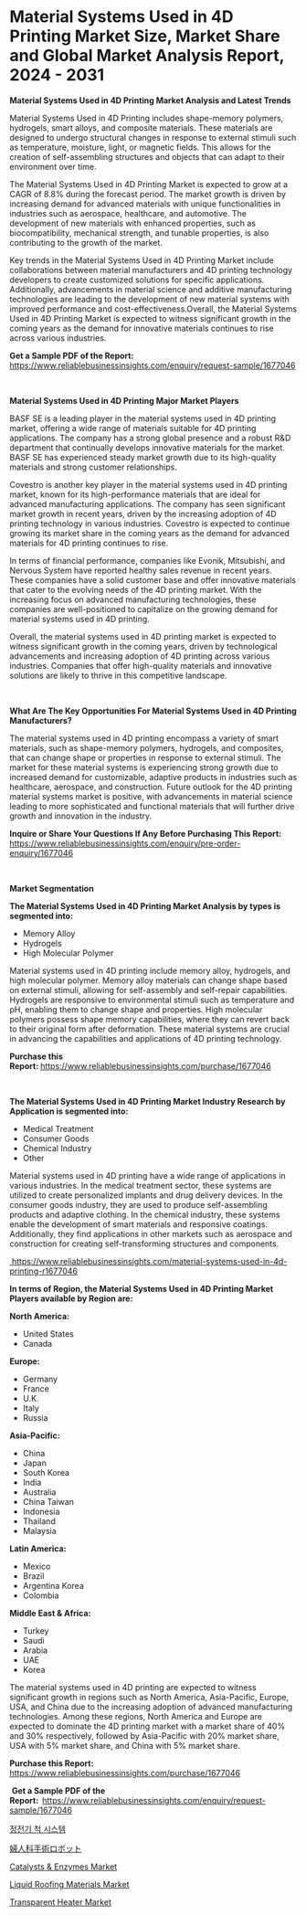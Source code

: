 <p><h1>Material Systems Used in 4D Printing Market Size, Market Share and Global Market Analysis Report, 2024 - 2031</h1></p><p><strong>Material Systems Used in 4D Printing Market Analysis and Latest Trends</strong></p>
<p><p>Material Systems Used in 4D Printing includes shape-memory polymers, hydrogels, smart alloys, and composite materials. These materials are designed to undergo structural changes in response to external stimuli such as temperature, moisture, light, or magnetic fields. This allows for the creation of self-assembling structures and objects that can adapt to their environment over time.</p><p>The Material Systems Used in 4D Printing Market is expected to grow at a CAGR of 8.8% during the forecast period. The market growth is driven by increasing demand for advanced materials with unique functionalities in industries such as aerospace, healthcare, and automotive. The development of new materials with enhanced properties, such as biocompatibility, mechanical strength, and tunable properties, is also contributing to the growth of the market.</p><p>Key trends in the Material Systems Used in 4D Printing Market include collaborations between material manufacturers and 4D printing technology developers to create customized solutions for specific applications. Additionally, advancements in material science and additive manufacturing technologies are leading to the development of new material systems with improved performance and cost-effectiveness.Overall, the Material Systems Used in 4D Printing Market is expected to witness significant growth in the coming years as the demand for innovative materials continues to rise across various industries.</p></p>
<p><strong>Get a Sample PDF of the Report:&nbsp;</strong> <a href="https://www.reliablebusinessinsights.com/enquiry/request-sample/1677046">https://www.reliablebusinessinsights.com/enquiry/request-sample/1677046</a></p>
<p>&nbsp;</p>
<p><strong>Material Systems Used in 4D Printing Major Market Players</strong></p>
<p><p>BASF SE is a leading player in the material systems used in 4D printing market, offering a wide range of materials suitable for 4D printing applications. The company has a strong global presence and a robust R&D department that continually develops innovative materials for the market. BASF SE has experienced steady market growth due to its high-quality materials and strong customer relationships.</p><p>Covestro is another key player in the material systems used in 4D printing market, known for its high-performance materials that are ideal for advanced manufacturing applications. The company has seen significant market growth in recent years, driven by the increasing adoption of 4D printing technology in various industries. Covestro is expected to continue growing its market share in the coming years as the demand for advanced materials for 4D printing continues to rise.</p><p>In terms of financial performance, companies like Evonik, Mitsubishi, and Nervous System have reported healthy sales revenue in recent years. These companies have a solid customer base and offer innovative materials that cater to the evolving needs of the 4D printing market. With the increasing focus on advanced manufacturing technologies, these companies are well-positioned to capitalize on the growing demand for material systems used in 4D printing.</p><p>Overall, the material systems used in 4D printing market is expected to witness significant growth in the coming years, driven by technological advancements and increasing adoption of 4D printing across various industries. Companies that offer high-quality materials and innovative solutions are likely to thrive in this competitive landscape.</p></p>
<p>&nbsp;</p>
<p><strong>What Are The Key Opportunities For Material Systems Used in 4D Printing Manufacturers?</strong></p>
<p><p>The material systems used in 4D printing encompass a variety of smart materials, such as shape-memory polymers, hydrogels, and composites, that can change shape or properties in response to external stimuli. The market for these material systems is experiencing strong growth due to increased demand for customizable, adaptive products in industries such as healthcare, aerospace, and construction. Future outlook for the 4D printing material systems market is positive, with advancements in material science leading to more sophisticated and functional materials that will further drive growth and innovation in the industry.</p></p>
<p><strong>Inquire or Share Your Questions If Any Before Purchasing This Report:</strong> <a href="https://www.reliablebusinessinsights.com/enquiry/pre-order-enquiry/1677046">https://www.reliablebusinessinsights.com/enquiry/pre-order-enquiry/1677046</a></p>
<p>&nbsp;</p>
<p><strong>Market Segmentation</strong></p>
<p><strong>The Material Systems Used in 4D Printing Market Analysis by types is segmented into:</strong></p>
<p><ul><li>Memory Alloy</li><li>Hydrogels</li><li>High Molecular Polymer</li></ul></p>
<p><p>Material systems used in 4D printing include memory alloy, hydrogels, and high molecular polymer. Memory alloy materials can change shape based on external stimuli, allowing for self-assembly and self-repair capabilities. Hydrogels are responsive to environmental stimuli such as temperature and pH, enabling them to change shape and properties. High molecular polymers possess shape memory capabilities, where they can revert back to their original form after deformation. These material systems are crucial in advancing the capabilities and applications of 4D printing technology.</p></p>
<p><strong>Purchase this Report:&nbsp;</strong><a href="https://www.reliablebusinessinsights.com/purchase/1677046">https://www.reliablebusinessinsights.com/purchase/1677046</a></p>
<p>&nbsp;</p>
<p><strong>The Material Systems Used in 4D Printing Market Industry Research by Application is segmented into:</strong></p>
<p><ul><li>Medical Treatment</li><li>Consumer Goods</li><li>Chemical Industry</li><li>Other</li></ul></p>
<p><p>Material systems used in 4D printing have a wide range of applications in various industries. In the medical treatment sector, these systems are utilized to create personalized implants and drug delivery devices. In the consumer goods industry, they are used to produce self-assembling products and adaptive clothing. In the chemical industry, these systems enable the development of smart materials and responsive coatings. Additionally, they find applications in other markets such as aerospace and construction for creating self-transforming structures and components.</p></p>
<p><a href="https://www.reliablebusinessinsights.com/material-systems-used-in-4d-printing-r1677046">&nbsp;https://www.reliablebusinessinsights.com/material-systems-used-in-4d-printing-r1677046</a></p>
<p><strong>In terms of Region, the Material Systems Used in 4D Printing Market Players available by Region are:</strong></p>
<p>
    <p> <strong> North America: </strong>
        <ul>
            <li>United States</li>
            <li>Canada</li>
        </ul>
        </p> 
    <p> <strong> Europe: </strong>
        <ul>
            <li>Germany</li>
            <li>France</li>
            <li>U.K.</li>
            <li>Italy</li>
            <li>Russia</li>
        </ul>
        </p> 
    <p> <strong> Asia-Pacific: </strong>
        <ul>
            <li>China</li>
            <li>Japan</li>
            <li>South Korea</li>
            <li>India</li>
            <li>Australia</li>
            <li>China Taiwan</li>
            <li>Indonesia</li>
            <li>Thailand</li>
            <li>Malaysia</li>
        </ul>
        </p> 
    <p> <strong> Latin America: </strong>
        <ul>
            <li>Mexico</li>
            <li>Brazil</li>
            <li>Argentina Korea</li>
            <li>Colombia</li>
        </ul>
        </p> 
    <p> <strong> Middle East & Africa: </strong>
        <ul>
            <li>Turkey</li>
            <li>Saudi</li>
            <li>Arabia</li>
            <li>UAE</li>
            <li>Korea</li>
        </ul>
    </p>
    </p>
<p><p>The material systems used in 4D printing are expected to witness significant growth in regions such as North America, Asia-Pacific, Europe, USA, and China due to the increasing adoption of advanced manufacturing technologies. Among these regions, North America and Europe are expected to dominate the 4D printing market with a market share of 40% and 30% respectively, followed by Asia-Pacific with 20% market share, USA with 5% market share, and China with 5% market share.</p></p>
<p><strong>Purchase this Report: </strong><a href="https://www.reliablebusinessinsights.com/purchase/1677046">https://www.reliablebusinessinsights.com/purchase/1677046</a></p>
<p>&nbsp;<strong>Get a Sample PDF of the Report:&nbsp;&nbsp;</strong><a href="https://www.reliablebusinessinsights.com/enquiry/request-sample/1677046">https://www.reliablebusinessinsights.com/enquiry/request-sample/1677046</a></p>
<p><strong></strong></p>
<p><p><a href="https://medium.com/@howaoole34545/%EC%A0%84%EA%B8%B0-%EC%A0%95%EC%A0%84%EA%B8%B0-%EC%B2%99-%EC%8B%9C%EC%8A%A4%ED%85%9C-%EC%8B%9C%EC%9E%A5-%EB%8F%99%ED%96%A5-%EB%B0%8F-%EC%8B%9C%EC%9E%A5-%EB%B6%84%EC%84%9D%EC%9D%80-2024-2031%EB%85%84-%EA%B8%B0%EA%B0%84%EC%9D%84-%EC%98%88%EC%83%81%ED%96%88%EC%8A%B5%EB%8B%88%EB%8B%A4-0f926d6cb8f1">정전기 척 시스템</a></p><p><a href="https://github.com/leigh4852023/Market-Research-Report-List-1/blob/main/642953199286.md">婦人科手術ロボット</a></p><p><a href="https://github.com/IzaiahBartell/Market-Research-Report-List-1/blob/main/catalysts-enzymes-market.md">Catalysts & Enzymes Market</a></p><p><a href="https://github.com/biheemgalvinlouises6hokrh3h/Market-Research-Report-List-2/blob/main/liquid-roofing-materials-market.md">Liquid Roofing Materials Market</a></p><p><a href="https://issuu.com/reportprime-2/docs/transparent-heater-market-size-2030.pptx">Transparent Heater Market</a></p></p>